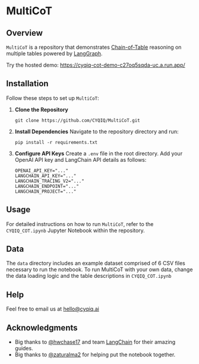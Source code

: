 # MultiCoT

## Overview
`MultiCoT` is a repository that demonstrates [Chain-of-Table](https://arxiv.org/abs/2401.04398) reasoning on multiple tables powered by [LangGraph](https://github.com/langchain-ai/langgraph).

Try the hosted demo: https://cyqiq-cot-demo-c27oq5sqda-uc.a.run.app/

## Installation

Follow these steps to set up `MultiCoT`:

1. **Clone the Repository**
    ```
    git clone https://github.com/CYQIQ/MultiCoT.git
    ```
2. **Install Dependencies**
    Navigate to the repository directory and run:
    ```
    pip install -r requirements.txt
    ```
3. **Configure API Keys**
    Create a `.env` file in the root directory. Add your OpenAI API key and LangChain API details as follows:
    ```
    OPENAI_API_KEY="..."
    LANGCHAIN_API_KEY="..."
    LANGCHAIN_TRACING_V2="..."
    LANGCHAIN_ENDPOINT="..."
    LANGCHAIN_PROJECT="..."
    ```

## Usage
For detailed instructions on how to run `MultiCoT`, refer to the `CYQIQ_COT.ipynb` Jupyter Notebook within the repository.

## Data
The `data` directory includes an example dataset comprised of 6 CSV files necessary to run the notebook. To run MultiCoT with your own data, change the data loading logic and the table descriptions in `CYQIQ_COT.ipynb`

## Help
Feel free to email us at hello@cyqiq.ai

## Acknowledgments
- Big thanks to [@hwchase17](https://github.com/hwchase17) and team [LangChain](https://github.com/langchain-ai) for their amazing guides.
- Big thanks to [@zaturalma2](https://github.com/zaturalma2) for helping put the notebook together.
